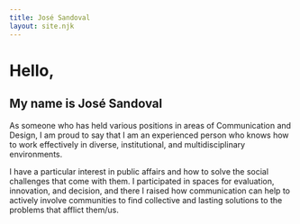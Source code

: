 ```yaml
---
title: José Sandoval
layout: site.njk
---
```


# Hello,

## My name is José Sandoval



As someone who has held various positions in areas of Communication and Design, I am proud to say that I am an experienced person who knows how to work effectively in diverse, institutional, and multidisciplinary environments.

I have a particular interest in public affairs and how to solve the social challenges that come with them. I participated in spaces for evaluation, innovation, and decision, and there I raised how communication can help to actively involve communities to find collective and lasting solutions to the problems that afflict them/us.
